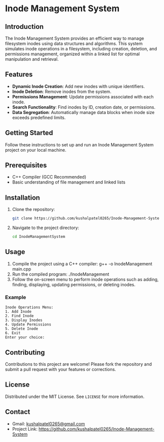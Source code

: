 # Inode Management System

## Introduction
The Inode Management System provides an efficient way to manage filesystem inodes using data structures and algorithms. This system simulates inode operations in a filesystem, including creation, deletion, and permissions management, organized within a linked list for optimal manipulation and retrieval.

## Features
- **Dynamic Inode Creation**: Add new inodes with unique identifiers.
- **Inode Deletion**: Remove inodes from the system.
- **Permissions Management**: Update permissions associated with each inode.
- **Search Functionality**: Find inodes by ID, creation date, or permissions.
- **Data Segregation**: Automatically manage data blocks when inode size exceeds predefined limits.

## Getting Started
Follow these instructions to set up and run an Inode Management System project on your local machine.

## Prerequisites
- C++ Compiler (GCC Recommended)
- Basic understanding of file management and linked lists

## Installation
1. Clone the repository:
   ```bash
   git clone https://github.com/kushalpatel0265/Inode-Management-System.git
2. Navigate to the project directory:
   ```bash
   cd InodeManagementSystem

## Usage
1. Compile the project using a C++ compiler:
   g++ -o InodeManagement main.cpp
2. Run the compiled program:
   ./InodeManagement
3. Follow the on-screen menu to perform inode operations such as adding, finding, displaying, updating permissions, or deleting inodes.

### Example
    Inode Operations Menu:
    1. Add Inode
    2. Find Inode
    3. Display Inodes
    4. Update Permissions
    5. Delete Inode
    6. Exit
    Enter your choice:

## Contributing
Contributions to this project are welcome! Please fork the repository and submit a pull request with your features or corrections.

## License
Distributed under the MIT License. See `LICENSE` for more information.

## Contact
- Gmail: kushalpatel0265@gmail.com
- Project Link: https://github.com/kushalpatel0265/Inode-Management-System
